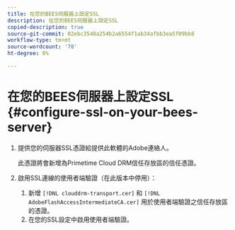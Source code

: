 ```yaml
---
title: 在您的BEES伺服器上設定SSL
description: 在您的BEES伺服器上設定SSL
copied-description: true
source-git-commit: 02ebc3548a254b2a6554f1ab34afbb3ea5f09bb8
workflow-type: tm+mt
source-wordcount: '78'
ht-degree: 0%

---
```


# 在您的BEES伺服器上設定SSL {#configure-ssl-on-your-bees-server}

1. 提供您的伺服器SSL憑證給提供此軟體的Adobe連絡人。

   此憑證將會新增為Primetime Cloud DRM信任存放區的信任憑證。
1. 啟用SSL連線的使用者端驗證（在此版本中停用）：
   1. 新增 `[!DNL clouddrm-transport.cer]` 和 `[!DNL AdobeFlashAccessIntermediateCA.cer]` 用於使用者端驗證之信任存放區的憑證。
   1. 在您的SSL設定中啟用使用者端驗證。
